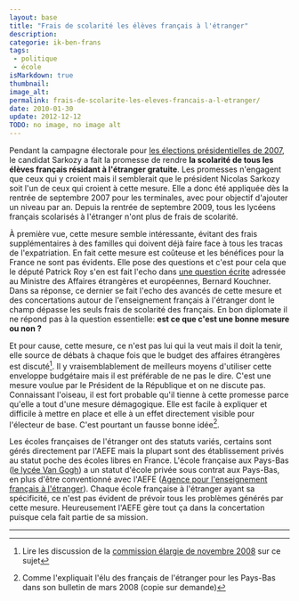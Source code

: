 ```yaml
---
layout: base
title: "Frais de scolarité les élèves français à l'étranger"
description: 
categorie: ik-ben-frans
tags: 
 - politique
 - école
isMarkdown: true
thumbnail: 
image_alt: 
permalink: frais-de-scolarite-les-eleves-francais-a-l-etranger/
date: 2010-01-30
update: 2012-12-12
TODO: no image, no image alt
---
```


Pendant la campagne électorale pour [les élections présidentielles de 2007](/encore-un-dimanche-d-elections), le candidat Sarkozy a fait la promesse de rendre **la scolarité de tous les élèves français résidant à l'étranger gratuite**. Les promesses n'engagent que ceux qui y croient mais il semblerait que le président Nicolas Sarkozy soit l'un de ceux qui croient à cette mesure. Elle a donc été appliquée dès la rentrée de septembre 2007 pour les terminales, avec pour objectif d'ajouter un niveau par an. Depuis la rentrée de septembre 2009, tous les lycéens français scolarisés à l'étranger n'ont plus de frais de scolarité.

À première vue, cette mesure semble intéressante, évitant des frais supplémentaires à des familles qui doivent déjà faire face à tous les tracas de l'expatriation. En fait cette mesure est coûteuse et les bénéfices pour la France ne sont pas évidents. Elle pose des questions et c'est pour cela que le député Patrick Roy s'en est fait l'echo dans [une question écrite](http://questions.assemblee-nationale.fr/q13/13-64688QE.htm) adressée au Ministre des Affaires étrangères et européennes, Bernard Kouchner. Dans sa réponse, ce dernier se fait l'echo des avancés de cette mesure et des concertations autour de l'enseignement français à l'étranger dont le champ dépasse les seuls frais de scolarité des français. En bon diplomate il ne répond pas à la question essentielle: **est ce que c'est une bonne mesure ou non ?**

Et pour cause, cette mesure, ce n'est pas lui qui la veut mais il doit la tenir, elle source de débats à chaque fois que le budget des affaires étrangères est discuté[^1]. Il y vraisemblablement de meilleurs moyens d'utiliser cette enveloppe budgétaire mais il est préférable de ne pas le dire. C'est une mesure voulue par le Président de la République et on ne discute pas. Connaissant l'oiseau, il est fort probable qu'il tienne à cette promesse parce qu'elle a tout d'une mesure démagogique. Elle est facile à expliquer et difficile à mettre en place et elle à un effet directement visible pour l'électeur de base. C'est pourtant un fausse bonne idée[^2].

Les écoles françaises de l'étranger ont des statuts variés, certains sont gérés directement par l'AEFE mais la plupart sont des établissement privés au statut poche des écoles libres en France. L'école française aux Pays-Bas ([le lycée Van Gogh](/van-gogh-fete-ses-60-ans)) a un statut d'école privée sous contrat aux Pays-Bas, en plus d'être conventionné avec l'AEFE ([Agence pour l'enseignement français à l'étranger](http://fr.wikipedia.org/wiki/Agence_pour_l'enseignement_français_à_l'étranger)). Chaque école française à l'étranger ayant sa spécificité, ce n'est pas évident de prévoir tous les problèmes générés par cette mesure. Heureusement l'AEFE gère tout ça dans la concertation puisque cela fait partie de sa mission.

---
[^1]: Lire les discussion de la [commission élargie de novembre 2008](http://www.assemblee-nationale.fr/13/budget/plf2009/commissions_elargies/cr/C010.asp) sur ce sujet
[^2]: Comme l'expliquait l'élu des français de l'étranger pour les Pays-Bas dans son bulletin de mars 2008 (copie sur demande)